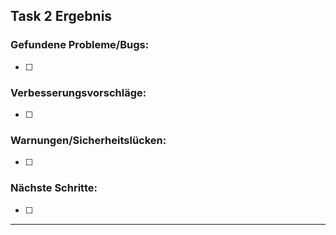 ## Task 2 Ergebnis

### Gefundene Probleme/Bugs:
- [ ] 

### Verbesserungsvorschläge:
- [ ] 

### Warnungen/Sicherheitslücken:
- [ ] 

### Nächste Schritte:
- [ ] 

---
